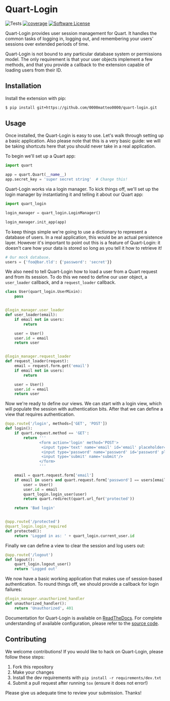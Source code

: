 # Quart-Login

![Tests](https://github.com/maxcountryman/flask-login/workflows/Tests/badge.svg)
[![coverage](https://coveralls.io/repos/maxcountryman/flask-login/badge.svg?branch=main&service=github)](https://coveralls.io/github/maxcountryman/flask-login?branch=main)
[![Software License](https://img.shields.io/badge/license-MIT-brightgreen.svg)](LICENSE)

Quart-Login provides user session management for Quart. It handles the common
tasks of logging in, logging out, and remembering your users' sessions over
extended periods of time.

Quart-Login is not bound to any particular database system or permissions
model. The only requirement is that your user objects implement a few methods,
and that you provide a callback to the extension capable of loading users from
their ID.

## Installation

Install the extension with pip:

```sh
$ pip install git+https://github.com/0000matteo0000/quart-login.git
```

## Usage

Once installed, the Quart-Login is easy to use. Let's walk through setting up
a basic application. Also please note that this is a very basic guide: we will
be taking shortcuts here that you should never take in a real application.

To begin we'll set up a Quart app:

```python
import quart

app = quart.Quart(__name__)
app.secret_key = 'super secret string'  # Change this!
```

Quart-Login works via a login manager. To kick things off, we'll set up the
login manager by instantiating it and telling it about our Quart app:

```python
import quart_login

login_manager = quart_login.LoginManager()

login_manager.init_app(app)
```

To keep things simple we're going to use a dictionary to represent a database
of users. In a real application, this would be an actual persistence layer.
However it's important to point out this is a feature of Quart-Login: it
doesn't care how your data is stored so long as you tell it how to retrieve it!

```python
# Our mock database.
users = {'foo@bar.tld': {'password': 'secret'}}
```

We also need to tell Quart-Login how to load a user from a Quart request and
from its session. To do this we need to define our user object, a
`user_loader` callback, and a `request_loader` callback.

```python
class User(quart_login.UserMixin):
    pass


@login_manager.user_loader
def user_loader(email):
    if email not in users:
        return

    user = User()
    user.id = email
    return user


@login_manager.request_loader
def request_loader(request):
    email = request.form.get('email')
    if email not in users:
        return

    user = User()
    user.id = email
    return user
```

Now we're ready to define our views. We can start with a login view, which will
populate the session with authentication bits. After that we can define a view
that requires authentication.

```python
@app.route('/login', methods=['GET', 'POST'])
def login():
    if quart.request.method == 'GET':
        return '''
               <form action='login' method='POST'>
                <input type='text' name='email' id='email' placeholder='email'/>
                <input type='password' name='password' id='password' placeholder='password'/>
                <input type='submit' name='submit'/>
               </form>
               '''

    email = quart.request.form['email']
    if email in users and quart.request.form['password'] == users[email]['password']:
        user = User()
        user.id = email
        quart_login.login_user(user)
        return quart.redirect(quart.url_for('protected'))

    return 'Bad login'


@app.route('/protected')
@quart_login.login_required
def protected():
    return 'Logged in as: ' + quart_login.current_user.id
```

Finally we can define a view to clear the session and log users out:

```python
@app.route('/logout')
def logout():
    quart_login.logout_user()
    return 'Logged out'
```

We now have a basic working application that makes use of session-based
authentication. To round things off, we should provide a callback for login
failures:

```python
@login_manager.unauthorized_handler
def unauthorized_handler():
    return 'Unauthorized', 401
```

Documentation for Quart-Login is available on [ReadTheDocs](https://flask-login.readthedocs.io/en/latest/).
For complete understanding of available configuration, please refer to the [source code](https://github.com/0000matteo0000/quart-login).


## Contributing

We welcome contributions! If you would like to hack on Quart-Login, please
follow these steps:

1. Fork this repository
2. Make your changes
3. Install the dev requirements with `pip install -r requirements/dev.txt`
4. Submit a pull request after running `tox` (ensure it does not error!)

Please give us adequate time to review your submission. Thanks!
